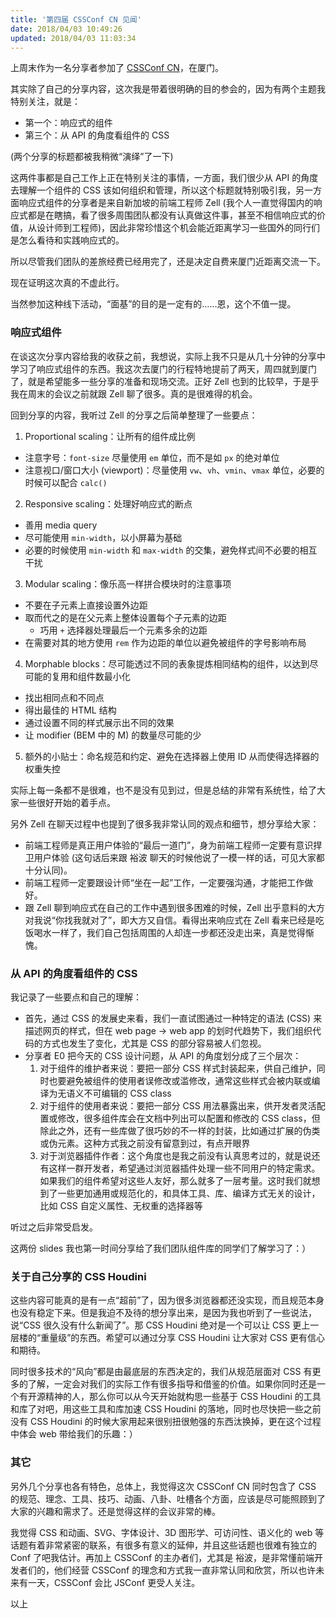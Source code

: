 ```yaml
---
title: '第四届 CSSConf CN 见闻'
date: 2018/04/03 10:49:26
updated: 2018/04/03 11:03:34
---
```


上周末作为一名分享者参加了 [CSSConf CN](https://css.w3ctech.com/)，在厦门。

其实除了自己的分享内容，这次我是带着很明确的目的参会的，因为有两个主题我特别关注，就是：

* 第一个：响应式的组件
* 第三个：从 API 的角度看组件的 CSS

(两个分享的标题都被我稍微“演绎”了一下)

这两件事都是自己工作上正在特别关注的事情，一方面，我们很少从 API 的角度去理解一个组件的 CSS 该如何组织和管理，所以这个标题就特别吸引我，另一方面响应式组件的分享者是来自新加坡的前端工程师 Zell (我个人一直觉得国内的响应式都是在瞎搞，看了很多周围团队都没有认真做这件事，甚至不相信响应式的价值，从设计师到工程师)，因此非常珍惜这个机会能近距离学习一些国外的同行们是怎么看待和实践响应式的。

所以尽管我们团队的差旅经费已经用完了，还是决定自费来厦门近距离交流一下。

现在证明这次真的不虚此行。

当然参加这种线下活动，“面基”的目的是一定有的……恩，这个不值一提。

### 响应式组件

在谈这次分享内容给我的收获之前，我想说，实际上我不只是从几十分钟的分享中学习了响应式组件的东西。我这次去厦门的行程特地提前了两天，周四就到厦门了，就是希望能多一些分享的准备和现场交流。正好 Zell 也到的比较早，于是乎我在周末的会议之前就跟 Zell 聊了很多。真的是很难得的机会。

回到分享的内容，我听过 Zell 的分享之后简单整理了一些要点：

1. Proportional scaling：让所有的组件成比例
  * 注意字号：`font-size` 尽量使用 `em` 单位，而不是如 `px` 的绝对单位
  * 注意视口/窗口大小 (viewport)：尽量使用 `vw`、`vh`、`vmin`、`vmax` 单位，必要的时候可以配合 `calc()`
2. Responsive scaling：处理好响应式的断点
  * 善用 media query
  * 尽可能使用 `min-width`，以小屏幕为基础
  * 必要的时候使用 `min-width` 和 `max-width` 的交集，避免样式间不必要的相互干扰
3. Modular scaling：像乐高一样拼合模块时的注意事项
  * 不要在子元素上直接设置外边距
  * 取而代之的是在父元素上整体设置每个子元素的边距
    * 巧用 `+` 选择器处理最后一个元素多余的边距
  * 在需要对其的地方使用 `rem` 作为边距的单位以避免被组件的字号影响布局
4. Morphable blocks：尽可能透过不同的表象提炼相同结构的组件，以达到尽可能的复用和组件数最小化
  * 找出相同点和不同点
  * 得出最佳的 HTML 结构
  * 通过设置不同的样式展示出不同的效果
  * 让 modifier (BEM 中的 M) 的数量尽可能的少
5. 额外的小贴士：命名规范和约定、避免在选择器上使用 ID 从而使得选择器的权重失控

实际上每一条都不是很难，也不是没有见到过，但是总结的非常有系统性，给了大家一些很好开始的着手点。

另外 Zell 在聊天过程中也提到了很多我非常认同的观点和细节，想分享给大家：

* 前端工程师是真正用户体验的“最后一道门”，身为前端工程师一定要有意识捍卫用户体验 (这句话后来跟 裕波 聊天的时候他说了一模一样的话，可见大家都十分认同)。
* 前端工程师一定要跟设计师“坐在一起”工作，一定要强沟通，才能把工作做好。
* 跟 Zell 聊到响应式在自己的工作中遇到很多困难的时候，Zell 出乎意料的大方对我说“你找我就对了”，即大方又自信。看得出来响应式在 Zell 看来已经是吃饭喝水一样了，我们自己包括周围的人却连一步都还没走出来，真是觉得惭愧。

### 从 API 的角度看组件的 CSS

我记录了一些要点和自己的理解：

* 首先，通过 CSS 的发展史来看，我们一直试图通过一种特定的语法 (CSS) 来描述网页的样式，但在 web page -> web app 的划时代趋势下，我们组织代码的方式也发生了变化，尤其是 CSS 的部分容易被人们忽视。
* 分享者 E0 把今天的 CSS 设计问题，从 API 的角度划分成了三个层次：
  1. 对于组件的维护者来说：要把一部分 CSS 样式封装起来，供自己维护，同时也要避免被组件的使用者误修改或滥修改，通常这些样式会被内联或编译为无语义不可编辑的 CSS class
  2. 对于组件的使用者来说：要把一部分 CSS 用法暴露出来，供开发者灵活配置或修改，很多组件库会在文档中列出可以配置和修改的 CSS class，但除此之外，还有一些库做了很巧妙的不一样的封装，比如通过扩展的伪类或伪元素。这种方式我之前没有留意到过，有点开眼界
  3. 对于浏览器插件作者：这个角度也是我之前没有认真思考过的，就是说还有这样一群开发者，希望通过浏览器插件处理一些不同用户的特定需求。如果我们的组件希望对这些人友好，那么就多了一层考量。这时我们就想到了一些更加通用或规范化的，和具体工具、库、编译方式无关的设计，比如 CSS 自定义属性、无权重的选择器等

听过之后非常受启发。

这两份 slides 我也第一时间分享给了我们团队组件库的同学们了解学习了：）

### 关于自己分享的 CSS Houdini

这些内容可能真的是有一点“超前”了，因为很多浏览器都还没实现，而且规范本身也没有稳定下来。但是我迫不及待的想分享出来，是因为我也听到了一些说法，说“CSS 很久没有什么新闻了”。那 CSS Houdini 绝对是一个可以让 CSS 更上一层楼的“重量级”的东西。希望可以通过分享 CSS Houdini 让大家对 CSS 更有信心和期待。

同时很多技术的“风向”都是由最底层的东西决定的，我们从规范层面对 CSS 有更多的了解，一定会对我们的实际工作有很多指导和借鉴的价值。如果你同时还是一个有开源精神的人，那么你可以从今天开始就构思一些基于 CSS Houdini 的工具和库了对吧，用这些工具和库加速 CSS Houdini 的落地，同时也尽快把一些之前没有 CSS Houdini 的时候大家用起来很别扭很勉强的东西汰换掉，更在这个过程中体会 web 带给我们的乐趣：）

### 其它

另外几个分享也各有特色，总体上，我觉得这次 CSSConf CN 同时包含了 CSS 的规范、理念、工具、技巧、动画、八卦、吐槽各个方面，应该是尽可能照顾到了大家的兴趣和需求了。还是觉得这样的会议非常的棒。

我觉得 CSS 和动画、SVG、字体设计、3D 图形学、可访问性、语义化的 web 等话题有着非常紧密的联系，有很多有意义的延伸，并且这些话题也很难有独立的 Conf 了吧我估计。再加上 CSSConf 的主办者们，尤其是 裕波，是非常懂前端开发者们的，他们经营 CSSConf 的理念和方式我一直非常认同和欣赏，所以也许未来有一天，CSSConf 会比 JSConf 更受人关注。

以上